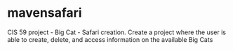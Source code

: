 # mavensafari
 CIS 59 project - Big Cat - Safari creation. Create a project where the user is able to create, delete, and access information on the available Big Cats
